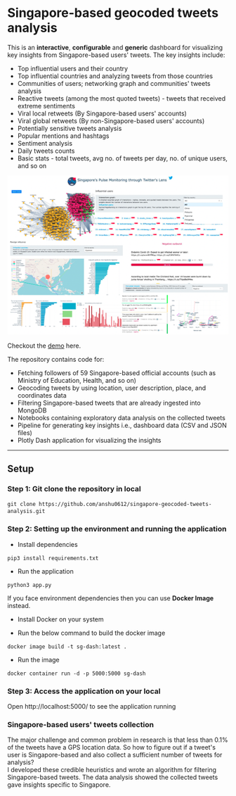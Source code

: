# Singapore-based geocoded tweets analysis

This is an **interactive**, **configurable** and **generic** dashboard for visualizing key insights from Singapore-based users' tweets. The key insights include:
- Top influential users and their country
- Top influential countries and analyzing tweets from those countries 
- Communities of users; networking graph and communities' tweets analysis
- Reactive tweets (among the most quoted tweets) - tweets that received extreme sentiments
- Viral local retweets (By Singapore-based users' accounts)
- Viral global retweets (By non-Singapore-based users' accounts)
- Potentially sensitive tweets analysis
- Popular mentions and hashtags
- Sentiment analysis 
- Daily tweets counts 
- Basic stats - total tweets, avg no. of tweets per day, no. of unique users, and so on
  
![Alt text](dash_glimpse.png)

Checkout the [demo](http://sg-tweets-monitoring.herokuapp.com/) here. 

The repository contains code for: 
- Fetching followers of 59 Singapore-based official accounts (such as Ministry of Education, Health, and so on)  
- Geocoding tweets by using location, user description, place, and coordinates data
- Filtering Singapore-based tweets that are already ingested into MongoDB 
- Notebooks containing exploratory data analysis on the collected tweets
- Pipeline for generating key insights i.e., dashboard data (CSV and JSON files)
- Plotly Dash application for visualizing the insights

--------------------------------------------------------------------------------

## Setup 

###  Step 1: Git clone the repository in local

```
git clone https://github.com/anshu0612/singapore-geocoded-tweets-analysis.git
```

###  Step 2: Setting up the environment and running the application

- Install dependencies 
```
pip3 install requirements.txt
```

- Run the application 
```
python3 app.py
```

If you face environment dependencies then you can use **Docker Image** instead. 

- Install Docker on your system 

- Run the below command to build the docker image
```
docker image build -t sg-dash:latest .
```

- Run the image 
```
docker container run -d -p 5000:5000 sg-dash
```

### Step 3: Access the application on your local
Open  http://localhost:5000/  to see the application running 


### Singapore-based users' tweets collection
The major challenge and common problem in research is that  less than 0.1% of the tweets have a GPS location data. 
So how to figure out if a tweet's user is Singapore-based and also collect a sufficient number of tweets for analysis?  
I developed these credible heuristics and wrote an algorithm for filtering Singapore-based tweets. The data analysis showed the collected tweets gave insights specific to Singapore. 

